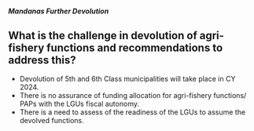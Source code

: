 ##### Mandanas Further Devolution

## What is the challenge in devolution of agri-fishery functions and recommendations to address this?


 - Devolution of 5th and 6th Class municipalities will take place in CY 2024.
 - There is no assurance of funding allocation for agri-fishery functions/ PAPs with the LGUs fiscal autonomy. 
 - There is a need to assess of the readiness of the LGUs to assume the devolved functions.
